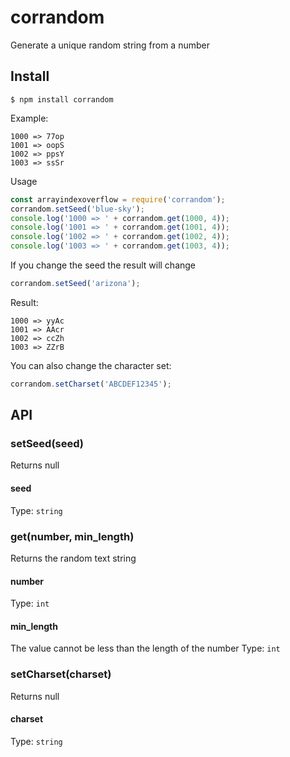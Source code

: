 # corrandom

Generate a unique random string from a number

## Install

```
$ npm install corrandom
```

Example:

```
1000 => 77op
1001 => oopS
1002 => ppsY
1003 => ssSr
```

Usage
```js
const arrayindexoverflow = require('corrandom');
corrandom.setSeed('blue-sky');
console.log('1000 => ' + corrandom.get(1000, 4));
console.log('1001 => ' + corrandom.get(1001, 4));
console.log('1002 => ' + corrandom.get(1002, 4));
console.log('1003 => ' + corrandom.get(1003, 4));
```

If you change the seed the result will change

```js
corrandom.setSeed('arizona');
```
Result:
```
1000 => yyAc
1001 => AAcr
1002 => ccZh
1003 => ZZrB
```

You can also change the character set:
```js
corrandom.setCharset('ABCDEF12345');
```

## API

### setSeed(seed)

Returns null

#### seed

Type: `string`


### get(number, min_length)

Returns the random text string

#### number

Type: `int`

#### min_length
The value cannot be less than the length of the number
Type: `int`



### setCharset(charset)

Returns null

#### charset

Type: `string`